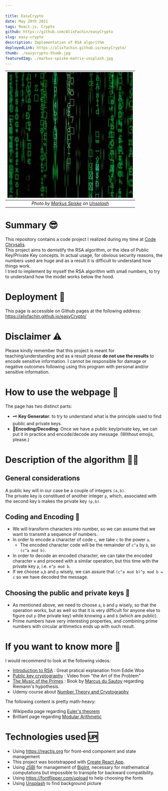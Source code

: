 ```yaml
---

title: EasyCrypto
date: May 20th 2021
tags: React.js, Crypto
github: https://github.com/AlixFachin/easyCrypto
slug: easy-crypto
description: Implementation of RSA algorithm
deployedLink: https://alixfachin.github.io/easyCrypto/
thumb: ./easycrypto-thumb.jpg
featuredImg: ./markus-spiske-matrix-unsplash.jpg
---
```


|![cryptography coding image](easycrypto-thumb.jpg) |
|:--:|
|_Photo by [Markus Spiske](https://unsplash.com/@markusspiske?utm_source=unsplash&utm_medium=referral&utm_content=creditCopyText) on [Unsplash](https://unsplash.com/s/photos/coding-algorithm?utm_source=unsplash&utm_medium=referral&utm_content=creditCopyText)_|
  

# Summary 😎
This repository contains a code project I realized during my time at [Code Chrysalis](https://www.codechrysalis.io). <br>
This project aims to demistify the RSA algorithm, or the idea of Public Key/Private Key concepts. 
In actual usage, for obvious security reasons, the numbers used are huge and as a result it is difficult to understand how things work.<br>
I tried to implement by myself the RSA algorithm with small numbers, to try to understand how the model works below the hood.

# Deployment 💾
This page is accessible on Github pages at the following address:
<https://alixfachin.github.io/easyCrypto/>

# Disclaimer ⚠️
Please kindly remember that this project is meant for teaching/understanding and as a result please **do not use the results** to encode sensitive information. I cannot be responsible for damage or negative outcomes following using this program with personal and/or sensitive information.

# How to use the webpage 🤔
The page has two distinct parts:
* 🗝 **Key Generator**: to try to understand what is the principle used to find public and private keys.
* 🥷**Encoding/Decoding**: Once we have a public key/private key, we can put it in practice and encode/decode any message. (Without emojis, please.)

# Description of the algorithm 🧑‍🔬
## General considerations
A public key will in our case be a couple of integers `(a,b)`. <br>
The private key is constitued of another integer `p`, which, associated with the second key `b`  makes the private key `(p,b)`.

## Coding and Encoding 📝
* We will transform characters into number, so we can assume that we want to transmit a sequence of numbers.
* In order to encode a character of code `c`, we take `c` to the power `a`.
  * The encoded character code will be the remainder of `c^a` by `b`, so `(c^a mod b)`.
* In order to decode an encoded character, we can take the encoded character `e` and proceed with a similar operation, but this time with the private key `p`, i.e. `e^p mod b`.
* If we choose `a`,`b` and `p` wisely, we can assure that `(c^a mod b)^p mod b = c` so we have decoded the message.

## Choosing the public and private keys 🔑
* As mentioned above, we need to choose `a`, `b` and `p` wisely, so that the operation works, but as well so that it is very difficult for anyone else to figure out `p` (the private key) while knowing `a` and `b` (which are public).
* Prime numbers have very interesting properties, and combining prime numbers with circular arithmetics ends up with such result.

# If you want to know more 💪
I would recommend to look at the following videos:
* [Introduction to RSA](https://www.youtube.com/watch?v=4zahvcJ9glg&t=2s) : Great pratical explanation from Eddie Woo
* [Public key cryptography](https://www.youtube.com/watch?v=wXB-V_Keiu8&t=805s) : Video from "the Art of the Problem"
* [The Music of the Primes](https://www.goodreads.com/book/show/208916.The_Music_of_the_Primes) : Book by [Marcus du Sautoy](https://www.conted.ox.ac.uk/profiles/marcus-du-sautoy) regarding Riemann's hypothesis.
* Udemy course about [Number Theory and Cryptography](https://www.udemy.com/course/number-theory-and-cryptography/)

The following content is pretty math-heavy:
* Wikipedia page regarding [Euler's theorem](https://en.wikipedia.org/wiki/Euler%27s_theorem)
* Brilliant page regarding [Modular Arithmetic](https://brilliant.org/wiki/modular-arithmetic/)


# Technologies used 🆙
* Using <https://reactjs.org> for front-end component and state management
* This project was bootstrapped with [Create React App](https://github.com/facebook/create-react-app).
* Using [JSBI](https://github.com/GoogleChromeLabs/jsbi) for management of [BigInt](https://developer.mozilla.org/en-US/docs/Web/JavaScript/Reference/Global_Objects/BigInt), necessary for mathematical computations but impossible to transpile for backward compatibility.
* Using <https://fontflipper.com/upload> to help choosing the fonts
* Using [Unsplash](https://unsplash.com) to find background picture 

